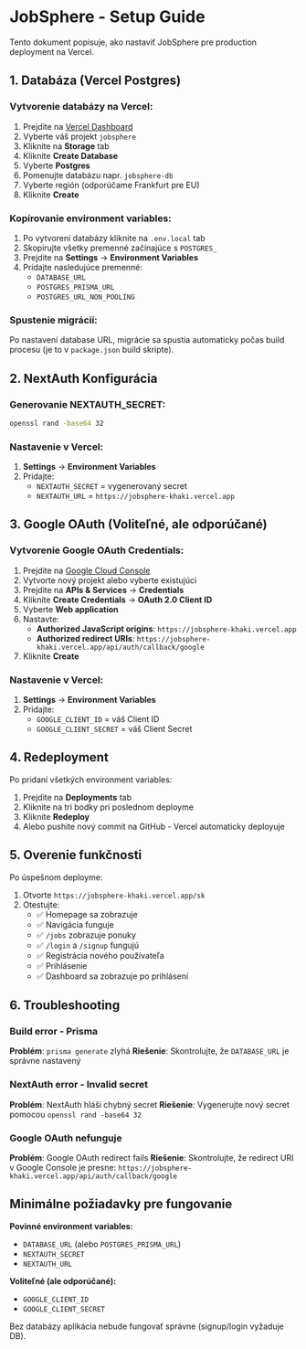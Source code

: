 # JobSphere - Setup Guide

Tento dokument popisuje, ako nastaviť JobSphere pre production deployment na Vercel.

## 1. Databáza (Vercel Postgres)

### Vytvorenie databázy na Vercel:
1. Prejdite na [Vercel Dashboard](https://vercel.com/dashboard)
2. Vyberte váš projekt `jobsphere`
3. Kliknite na **Storage** tab
4. Kliknite **Create Database**
5. Vyberte **Postgres**
6. Pomenujte databázu napr. `jobsphere-db`
7. Vyberte región (odporúčame Frankfurt pre EU)
8. Kliknite **Create**

### Kopírovanie environment variables:
1. Po vytvorení databázy kliknite na `.env.local` tab
2. Skopírujte všetky premenné začínajúce s `POSTGRES_`
3. Prejdite na **Settings** → **Environment Variables**
4. Pridajte nasledujúce premenné:
   - `DATABASE_URL`
   - `POSTGRES_PRISMA_URL`
   - `POSTGRES_URL_NON_POOLING`

### Spustenie migrácií:
Po nastavení database URL, migrácie sa spustia automaticky počas build procesu (je to v `package.json` build skripte).

## 2. NextAuth Konfigurácia

### Generovanie NEXTAUTH_SECRET:
```bash
openssl rand -base64 32
```

### Nastavenie v Vercel:
1. **Settings** → **Environment Variables**
2. Pridajte:
   - `NEXTAUTH_SECRET` = vygenerovaný secret
   - `NEXTAUTH_URL` = `https://jobsphere-khaki.vercel.app`

## 3. Google OAuth (Voliteľné, ale odporúčané)

### Vytvorenie Google OAuth Credentials:
1. Prejdite na [Google Cloud Console](https://console.cloud.google.com/)
2. Vytvorte nový projekt alebo vyberte existujúci
3. Prejdite na **APIs & Services** → **Credentials**
4. Kliknite **Create Credentials** → **OAuth 2.0 Client ID**
5. Vyberte **Web application**
6. Nastavte:
   - **Authorized JavaScript origins**: `https://jobsphere-khaki.vercel.app`
   - **Authorized redirect URIs**: `https://jobsphere-khaki.vercel.app/api/auth/callback/google`
7. Kliknite **Create**

### Nastavenie v Vercel:
1. **Settings** → **Environment Variables**
2. Pridajte:
   - `GOOGLE_CLIENT_ID` = váš Client ID
   - `GOOGLE_CLIENT_SECRET` = váš Client Secret

## 4. Redeployment

Po pridaní všetkých environment variables:
1. Prejdite na **Deployments** tab
2. Kliknite na tri bodky pri poslednom deployme
3. Kliknite **Redeploy**
4. Alebo pushite nový commit na GitHub - Vercel automaticky deployuje

## 5. Overenie funkčnosti

Po úspešnom deployme:
1. Otvorte `https://jobsphere-khaki.vercel.app/sk`
2. Otestujte:
   - ✅ Homepage sa zobrazuje
   - ✅ Navigácia funguje
   - ✅ `/jobs` zobrazuje ponuky
   - ✅ `/login` a `/signup` fungujú
   - ✅ Registrácia nového používateľa
   - ✅ Prihlásenie
   - ✅ Dashboard sa zobrazuje po prihlásení

## 6. Troubleshooting

### Build error - Prisma
**Problém**: `prisma generate` zlyhá
**Riešenie**: Skontrolujte, že `DATABASE_URL` je správne nastavený

### NextAuth error - Invalid secret
**Problém**: NextAuth hláši chybný secret
**Riešenie**: Vygenerujte nový secret pomocou `openssl rand -base64 32`

### Google OAuth nefunguje
**Problém**: Google OAuth redirect fails
**Riešenie**: Skontrolujte, že redirect URI v Google Console je presne: `https://jobsphere-khaki.vercel.app/api/auth/callback/google`

## Minimálne požiadavky pre fungovanie

**Povinné environment variables:**
- `DATABASE_URL` (alebo `POSTGRES_PRISMA_URL`)
- `NEXTAUTH_SECRET`
- `NEXTAUTH_URL`

**Voliteľné (ale odporúčané):**
- `GOOGLE_CLIENT_ID`
- `GOOGLE_CLIENT_SECRET`

Bez databázy aplikácia nebude fungovať správne (signup/login vyžaduje DB).
